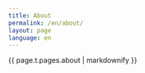 ```yaml
---
title: About
permalink: /en/about/
layout: page
language: en
---
```

{{ page.t.pages.about | markdownify }}

